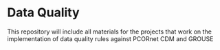 # Data Quality

This repository will include all materials for the projects that work on the implementation of data quality rules against PCORnet CDM and GROUSE
